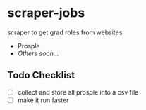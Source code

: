 # scraper-jobs
scraper to get grad roles from websites
-  Prosple
-  *Others soon...*

## Todo Checklist
- [ ] collect and store all prosple into a csv file
- [ ] make it run faster